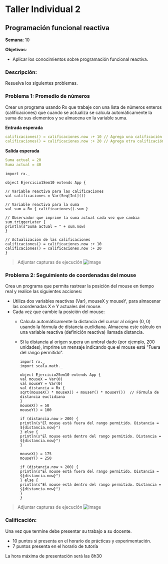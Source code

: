 # Taller Individual  2
## Programación funcional reactiva

**Semana**: 10

**Objetivos**:

- Aplicar los conocimientos sobre programación funcional reactiva.

### Descripción:

Resuelva los siguientes problemas.

### Problema 1: Promedio de números

Crear un programa usando Rx que trabaje con una lista de números enteros (calificaciones) que cuando se actualiza se calcula automáticamente la suma de sus elementos y se almacena en la variable suma.

**Entrada esperada**
```yaml
calificaciones() = calificaciones.now :+ 10 // Agrega una calificación
calificaciones() = calificaciones.now :+ 20 // Agrega otra calificación
```

**Salida esperada**
```yaml
Suma actual = 20
Suma actual = 40
```
    import rx._

    object Ejercicio1Sem10 extends App {
  
    // Variable reactiva para las calificaciones
    val calificaciones = Var(Seq[Int]())

    // Variable reactiva para la suma
    val sum = Rx { calificaciones().sum }

    // Observador que imprime la suma actual cada vez que cambia
    sum.triggerLater {
    println(s"Suma actual = " + sum.now)
    }

    // Actualización de las calificaciones
    calificaciones() = calificaciones.now :+ 10
    calificaciones() = calificaciones.now :+ 20
    }
    
> Adjuntar capturas de ejecución
![image](https://github.com/user-attachments/assets/e74d68d8-b412-43e0-a5b1-9a4154976a45)




### Problema 2: Seguimiento de coordenadas del mouse
Crea un programa que permita rastrear la posición del mouse en tiempo real y realice las siguientes acciones:

- Utiliza dos variables reactivas (Var), mouseX y mouseY, para almacenar las coordenadas X e Y actuales del mouse.
- Cada vez que cambie la posición del mouse:
  - Calcula automáticamente la distancia del cursor al origen (0, 0) usando la fórmula de distancia euclidiana. Almacena este cálculo en una variable reactiva (definición reactiva) llamada distancia.
  - Si la distancia al origen supera un umbral dado (por ejemplo, 200 unidades), imprime un mensaje indicando que el mouse está "Fuera del rango permitido".

        import rx._
        import scala.math._

        object Ejercicio2Sem10 extends App {
        val mouseX = Var(0)
        val mouseY = Var(0)
        val distancia = Rx {
        sqrt(mouseX() * mouseX() + mouseY() * mouseY())  // Fórmula de distancia euclidiana
        }
        mouseX() = 50
        mouseY() = 100

        if (distancia.now > 200) {
        println(s"El mouse está fuera del rango permitido. Distancia = ${distancia.now}")
        } else {
        println(s"El mouse está dentro del rango permitido. Distancia = ${distancia.now}")
        }

        mouseX() = 175
        mouseY() = 250

        if (distancia.now > 200) {
        println(s"El mouse está fuera del rango permitido. Distancia = ${distancia.now}")
        } else {
        println(s"El mouse está dentro del rango permitido. Distancia = ${distancia.now}")
        }
        }
> Adjuntar capturas de ejecución
> ![image](https://github.com/user-attachments/assets/19e0eb8f-477c-470a-8649-5931445f63dc)


### Calificación:

Una vez que termine debe presentar su trabajo a su docente.

- 10 puntos si presenta en el horario de prácticas y experimentación.
- 7 puntos presenta en el horario de tutoría

La hora máxima de presentación será las 8h30
